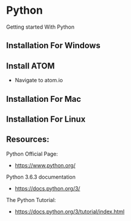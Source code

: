 # Python
Getting started With Python

## Installation For Windows

## Install ATOM
- Navigate to atom.io
## Installation For Mac
## Installation For Linux

## Resources:
Python Official Page:
- https://www.python.org/

Python 3.6.3 documentation
- https://docs.python.org/3/

The Python Tutorial:
- https://docs.python.org/3/tutorial/index.html
